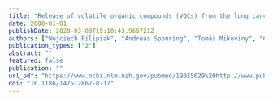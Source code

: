 ```yaml
---
title: "Release of volatile organic compounds (VOCs) from the lung cancer cell line CALU-1 in vitro"
date: 2008-01-01
publishDate: 2020-03-03T15:10:43.968721Z
authors: ["Wojciech Filipiak", "Andreas Sponring", "Tomáš Mikoviny", "Clemens Ager", "Jochen K. Schubert", "Wolfram Miekisch", "Anton Amann", "Jakob Troppmair"]
publication_types: ["2"]
abstract: ""
featured: false
publication: ""
url_pdf: "https://www.ncbi.nlm.nih.gov/pubmed/19025629%20http://www.pubmedcentral.nih.gov/articlerender.fcgi?artid=2639533%7B%5C&%7Dtool=pmcentrez%7B%5C&%7Drendertype=abstract"
doi: "10.1186/1475-2867-8-17"
---
```


